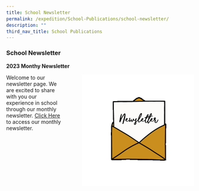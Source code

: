 ```yaml
---
title: School Newsletter
permalink: /expedition/School-Publications/school-newsletter/
description: ""
third_nav_title: School Publications
---
```

### School Newsletter
**2023 Monthy Newsletter**

 <img src="/images/Newsletter.gif" style="width:300px;height:300px;margin-left:50px;" align="right">Welcome to our newsletter page. We are excited to share with you our experience in school through our monthly newsletter.  [Click Here](https://heyzine.com/flip-book/60f2714a94.html#page/1) to access our monthly newsletter.
